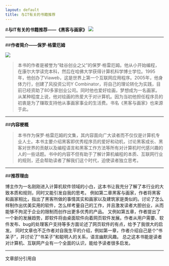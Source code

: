 ```yaml
---
layout: default
title: 与IT有关的书籍推荐
---
```


#**与IT有关的书籍推荐——《黑客与画家》**
![](https://raw.githubusercontent.com/YoungAragon/swi-homework/gh-pages/images/6a600c338744ebf8fe870cd6d3f9d72a6159a761.jpg.png)

---
##**作者简介——保罗·格雷厄姆**


![](https://raw.githubusercontent.com/YoungAragon/swi-homework/gh-pages/images/6d81800a19d8bc3e8c8c43a1828ba61ea9d345d0.jpg)

>本书的作者是被誉为“硅谷创业之父”的保罗·格雷厄姆。他从小开始编程，在康尔大学读完本科，然后在哈佛大学获得计算机科学博士学位。1995年，他创办了Viaweb，这是世界上第一个互联网应用程序。2005年，他身体力行，创建了风投资公司Y Combinator，将自己的理论转化为实践，目前已经资助了80多家创业公司。同时他也爱好绘画，梦想成为一名画家。从某种程度上说，他对绘画的热爱大于对计算机。因为当初他担任程序员的初衷是为了赚取支持他从事画家事业的生活费。书名《黑客与画家》也来源于此。

---
 ##**内容梗概**
 
 >本书作为保罗·格雷厄姆的文集，其内容面向广大读者而不仅仅是计算机专业人士。本书主要介绍黑客即优秀程序员的爱好和动机，讨论黑客成长、黑客对世界的贡献以及编程语言和黑客工作方法等所有对计算机时代感兴趣的人的一些话题。书中的内容不但有助于了解计算机编程的本质、互联网行业的规则，还会帮助读者了解我们这个时代，迫使读者独立思考。

---

 ##**推荐理由**
 
 博主作为一名刚刚进入计算机软件领域的小白，这本书让我充分了解了本行业的大致本质和规则，同时又能引发自我的思考。
 例如第二章黑客与画家，作者将黑客和画家相比，指出了黑客所做的事情其实和画家以及建筑家是类似的。讨论了怎么样制作出优美实用的软件，怎么样考量自己的工作，并且激发读者大胆创业，从而能够不拘泥于企业的限制而创作出更多优秀的产品。
 又例如第五章，作者提出了一个新的发展趋势，即软件将由桌面软件向着网页软件发展。作者从用户需要、软件发布、bug的处理客户支持等多方面论述了网页软件的有点，给予了我很大的启发。
 同时文章也不乏作者对自我生平的介绍，例如第一章，作者介绍自己是个“书呆子”，并讨论了“书呆子”和聪明人的关系，语言幽默风趣。
 总之这本书能是读者对计算机、互联网产业有一个全面的认识，能给予读者很多启发。

---

 文章部分引用自[](https://baike.baidu.com/item/%E4%BF%9D%E7%BD%97%C2%B7%E6%A0%BC%E9%9B%B7%E5%8E%84%E5%A7%86/9902788?fr=aladdin)
 [](https://baike.baidu.com/item/%E9%BB%91%E5%AE%A2%E4%B8%8E%E7%94%BB%E5%AE%B6/277142?fr=aladdin)